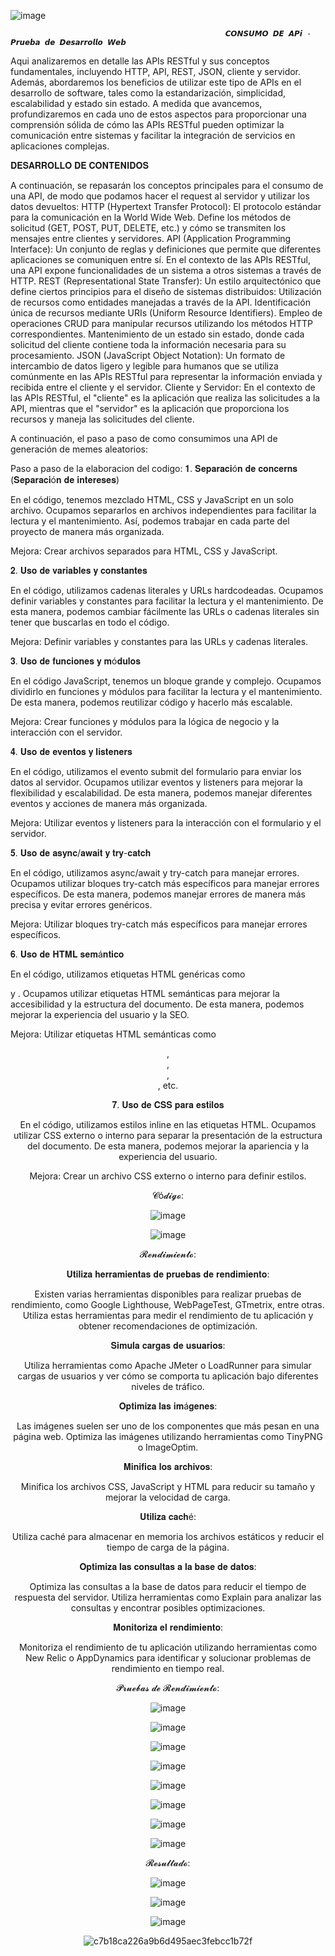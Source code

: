 ![image](https://github.com/AlejoQuiroz08/PruebaDesarrolloWeb/assets/150806786/33dcfb9d-b3ba-4694-9884-dacb6c4f244b)
            
                                                    𝘾𝙊𝙉𝙎𝙐𝙈𝙊 𝘿𝙀 𝘼𝙋𝙞 - 𝙋𝙧𝙪𝙚𝙗𝙖 𝙙𝙚 𝘿𝙚𝙨𝙖𝙧𝙧𝙤𝙡𝙡𝙤 𝙒𝙚𝙗

Aqui analizaremos en detalle las APIs RESTful y sus conceptos fundamentales, incluyendo HTTP, API, REST, JSON, cliente y servidor. Además, abordaremos los beneficios de utilizar este tipo de APIs en el desarrollo de software, tales como la estandarización, simplicidad, escalabilidad y estado sin estado. A medida que avancemos, profundizaremos en cada uno de estos aspectos para proporcionar una comprensión sólida de cómo las APIs RESTful pueden optimizar la comunicación entre sistemas y facilitar la integración de servicios en aplicaciones complejas.

𝐃𝐄𝐒𝐀𝐑𝐑𝐎𝐋𝐋𝐎 𝐃𝐄 𝐂𝐎𝐍𝐓𝐄𝐍𝐈𝐃𝐎𝐒

A continuación, se repasarán los conceptos principales para el consumo de una API, de modo que podamos hacer el request al servidor y utilizar los datos devueltos: 
HTTP (Hypertext Transfer Protocol): El protocolo estándar para la comunicación en la World Wide Web. Define los métodos de solicitud (GET, POST, PUT, DELETE, etc.) y cómo se transmiten los mensajes entre clientes y servidores.
API (Application Programming Interface): Un conjunto de reglas y definiciones que permite que diferentes aplicaciones se comuniquen entre sí. En el contexto de las APIs RESTful, una API expone funcionalidades de un sistema a otros sistemas a través de HTTP. REST (Representational State Transfer): Un estilo arquitectónico que define ciertos principios para el diseño de sistemas distribuidos: Utilización de recursos como entidades manejadas a través de la API. Identificación única de recursos mediante URIs (Uniform Resource Identifiers). Empleo de operaciones CRUD para manipular recursos utilizando los métodos HTTP correspondientes.
Mantenimiento de un estado sin estado, donde cada solicitud del cliente contiene toda la información necesaria para su procesamiento. JSON (JavaScript Object Notation): Un formato de intercambio de datos ligero y legible para humanos que se utiliza comúnmente en las APIs RESTful para representar la información enviada y recibida entre el cliente y el servidor. Cliente y Servidor: En el contexto de las APIs RESTful, el "cliente" es la aplicación que realiza las solicitudes a la API, mientras que el "servidor" es la aplicación que proporciona los recursos y maneja las solicitudes del cliente.

A continuación, el paso a paso de como consumimos una API de generación de memes aleatorios: 

Paso a paso de la elaboracion del codigo:
𝟏. 𝐒𝐞𝐩𝐚𝐫𝐚𝐜𝐢ó𝐧 𝐝𝐞 𝐜𝐨𝐧𝐜𝐞𝐫𝐧𝐬 (𝐒𝐞𝐩𝐚𝐫𝐚𝐜𝐢ó𝐧 𝐝𝐞 𝐢𝐧𝐭𝐞𝐫𝐞𝐬𝐞𝐬)

En el código, tenemos mezclado HTML, CSS y JavaScript en un solo archivo. Ocupamos separarlos en archivos independientes para facilitar la lectura y el mantenimiento. Así, podemos trabajar en cada parte del proyecto de manera más organizada.

Mejora: Crear archivos separados para HTML, CSS y JavaScript.

𝟐. 𝐔𝐬𝐨 𝐝𝐞 𝐯𝐚𝐫𝐢𝐚𝐛𝐥𝐞𝐬 𝐲 𝐜𝐨𝐧𝐬𝐭𝐚𝐧𝐭𝐞𝐬

En el código, utilizamos cadenas literales y URLs hardcodeadas. Ocupamos definir variables y constantes para facilitar la lectura y el mantenimiento. De esta manera, podemos cambiar fácilmente las URLs o cadenas literales sin tener que buscarlas en todo el código.

Mejora: Definir variables y constantes para las URLs y cadenas literales.

𝟑. 𝐔𝐬𝐨 𝐝𝐞 𝐟𝐮𝐧𝐜𝐢𝐨𝐧𝐞𝐬 𝐲 𝐦ó𝐝𝐮𝐥𝐨𝐬

En el código JavaScript, tenemos un bloque grande y complejo. Ocupamos dividirlo en funciones y módulos para facilitar la lectura y el mantenimiento. De esta manera, podemos reutilizar código y hacerlo más escalable.

Mejora: Crear funciones y módulos para la lógica de negocio y la interacción con el servidor.

𝟒. 𝐔𝐬𝐨 𝐝𝐞 𝐞𝐯𝐞𝐧𝐭𝐨𝐬 𝐲 𝐥𝐢𝐬𝐭𝐞𝐧𝐞𝐫𝐬

En el código, utilizamos el evento submit del formulario para enviar los datos al servidor. Ocupamos utilizar eventos y listeners para mejorar la flexibilidad y escalabilidad. De esta manera, podemos manejar diferentes eventos y acciones de manera más organizada.

Mejora: Utilizar eventos y listeners para la interacción con el formulario y el servidor.

𝟓. 𝐔𝐬𝐨 𝐝𝐞 𝐚𝐬𝐲𝐧𝐜/𝐚𝐰𝐚𝐢𝐭 𝐲 𝐭𝐫𝐲-𝐜𝐚𝐭𝐜𝐡

En el código, utilizamos async/await y try-catch para manejar errores. Ocupamos utilizar bloques try-catch más específicos para manejar errores específicos. De esta manera, podemos manejar errores de manera más precisa y evitar errores genéricos.

Mejora: Utilizar bloques try-catch más específicos para manejar errores específicos.

𝟔. 𝐔𝐬𝐨 𝐝𝐞 𝐇𝐓𝐌𝐋 𝐬𝐞𝐦á𝐧𝐭𝐢𝐜𝐨

En el código, utilizamos etiquetas HTML genéricas como <div> y <label>. Ocupamos utilizar etiquetas HTML semánticas para mejorar la accesibilidad y la estructura del documento. De esta manera, podemos mejorar la experiencia del usuario y la SEO.

Mejora: Utilizar etiquetas HTML semánticas como <header>, <main>, <section>, <article>, etc.

𝟕. 𝐔𝐬𝐨 𝐝𝐞 𝐂𝐒𝐒 𝐩𝐚𝐫𝐚 𝐞𝐬𝐭𝐢𝐥𝐨𝐬

En el código, utilizamos estilos inline en las etiquetas HTML. Ocupamos utilizar CSS externo o interno para separar la presentación de la estructura del documento. De esta manera, podemos mejorar la apariencia y la experiencia del usuario.

Mejora: Crear un archivo CSS externo o interno para definir estilos.


𝓒ó𝓭𝓲𝓰𝓸:

![image](https://github.com/AlejoQuiroz08/PruebaDesarrolloWeb/assets/150806786/0aadda43-fa01-499e-a40d-558d7371f77c)


![image](https://github.com/AlejoQuiroz08/PruebaDesarrolloWeb/assets/150806786/bed65720-1971-4810-923f-f4cba44b57e1)

𝓡𝓮𝓷𝓭𝓲𝓶𝓲𝓮𝓷𝓽𝓸:

𝐔𝐭𝐢𝐥𝐢𝐳𝐚 𝐡𝐞𝐫𝐫𝐚𝐦𝐢𝐞𝐧𝐭𝐚𝐬 𝐝𝐞 𝐩𝐫𝐮𝐞𝐛𝐚𝐬 𝐝𝐞 𝐫𝐞𝐧𝐝𝐢𝐦𝐢𝐞𝐧𝐭𝐨:

Existen varias herramientas disponibles para realizar pruebas de rendimiento, como Google Lighthouse, WebPageTest, GTmetrix, entre otras. Utiliza estas herramientas para medir el rendimiento de tu aplicación y obtener recomendaciones de optimización.

𝐒𝐢𝐦𝐮𝐥𝐚 𝐜𝐚𝐫𝐠𝐚𝐬 𝐝𝐞 𝐮𝐬𝐮𝐚𝐫𝐢𝐨𝐬:

Utiliza herramientas como Apache JMeter o LoadRunner para simular cargas de usuarios y ver cómo se comporta tu aplicación bajo diferentes niveles de tráfico.

𝐎𝐩𝐭𝐢𝐦𝐢𝐳𝐚 𝐥𝐚𝐬 𝐢𝐦á𝐠𝐞𝐧𝐞𝐬:

Las imágenes suelen ser uno de los componentes que más pesan en una página web. Optimiza las imágenes utilizando herramientas como TinyPNG o ImageOptim.

𝐌𝐢𝐧𝐢𝐟𝐢𝐜𝐚 𝐥𝐨𝐬 𝐚𝐫𝐜𝐡𝐢𝐯𝐨𝐬:

Minifica los archivos CSS, JavaScript y HTML para reducir su tamaño y mejorar la velocidad de carga.

𝐔𝐭𝐢𝐥𝐢𝐳𝐚 𝐜𝐚𝐜𝐡é:

Utiliza caché para almacenar en memoria los archivos estáticos y reducir el tiempo de carga de la página.

𝐎𝐩𝐭𝐢𝐦𝐢𝐳𝐚 𝐥𝐚𝐬 𝐜𝐨𝐧𝐬𝐮𝐥𝐭𝐚𝐬 𝐚 𝐥𝐚 𝐛𝐚𝐬𝐞 𝐝𝐞 𝐝𝐚𝐭𝐨𝐬: 

Optimiza las consultas a la base de datos para reducir el tiempo de respuesta del servidor. Utiliza herramientas como Explain para analizar las consultas y encontrar posibles optimizaciones.

𝐌𝐨𝐧𝐢𝐭𝐨𝐫𝐢𝐳𝐚 𝐞𝐥 𝐫𝐞𝐧𝐝𝐢𝐦𝐢𝐞𝐧𝐭𝐨:

Monitoriza el rendimiento de tu aplicación utilizando herramientas como New Relic o AppDynamics para identificar y solucionar problemas de rendimiento en tiempo real.
 
𝓟𝓻𝓾𝓮𝓫𝓪𝓼 𝓭𝓮 𝓡𝓮𝓷𝓭𝓲𝓶𝓲𝓮𝓷𝓽𝓸:


![image](https://github.com/AlejoQuiroz08/PruebaDesarrolloWeb/assets/150806786/1864f4e1-868d-47e9-b885-2124920c855a)



![image](https://github.com/AlejoQuiroz08/PruebaDesarrolloWeb/assets/150806786/905e7bcd-3ef8-4156-a7ab-208dcbc50442)



![image](https://github.com/AlejoQuiroz08/PruebaDesarrolloWeb/assets/150806786/c7ac1741-2e0b-4edd-b64b-d9c5e0e99aba)


![image](https://github.com/AlejoQuiroz08/PruebaDesarrolloWeb/assets/150806786/d1fbf430-ff72-4068-93fb-bdf2e18a00f8)



![image](https://github.com/AlejoQuiroz08/PruebaDesarrolloWeb/assets/150806786/8b3834e9-e15c-4ff2-8b60-3d9ecf6d27c1)

 

![image](https://github.com/AlejoQuiroz08/PruebaDesarrolloWeb/assets/150806786/af2ed2a8-d354-4a01-a65a-b73ba6a46006)


![image](https://github.com/AlejoQuiroz08/PruebaDesarrolloWeb/assets/150806786/1307a4b2-8bd3-4859-a248-9865cc07ace4)
 


![image](https://github.com/AlejoQuiroz08/PruebaDesarrolloWeb/assets/150806786/f45b24f5-4761-4ee1-b162-6efdc8a0a5c2)
 

𝓡𝓮𝓼𝓾𝓵𝓽𝓪𝓭𝓸:


![image](https://github.com/AlejoQuiroz08/PruebaDesarrolloWeb/assets/150806786/cb6cbca7-4105-4fe5-8c7a-f54c4fcf2c91)

![image](https://github.com/AlejoQuiroz08/PruebaDesarrolloWeb/assets/150806786/14cd9cdc-8e9f-4926-82d6-986e586d3536)

![image](https://github.com/AlejoQuiroz08/PruebaDesarrolloWeb/assets/150806786/8863e008-4bb9-4bb3-9402-1913b2b4787c)


![c7b18ca226a9b6d495aec3febcc1b72f](https://github.com/AlejoQuiroz08/PruebaDesarrolloWeb/assets/150806786/276f50c4-85a5-4103-b0c0-0eb4133cd629)

